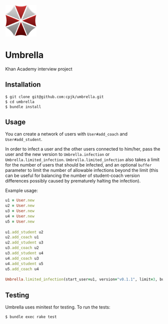 <img src="umbrella.png" width="100px"></img>
# Umbrella

Khan Academy interview project

## Installation
```shell
$ git clone git@github.com:cpjk/umbrella.git
$ cd umbrella
$ bundle install
```

## Usage
You can create a network of users with `User#add_coach` and `User#add_student`.

In order to infect a user and the other users connected to him/her, pass the user and the new version to `Umbrella.infection` or `Umbrella.limited_infection`. `Umbrella.limited_infection` also takes a limit for the number of users that should be infected, and an optional `buffer` parameter to limit the number of allowable infections beyond the limit (this can be useful for balancing the number of student-coach version differences possibly caused by prematurely halting the infection).

Example usage:

```ruby
u1 = User.new
u2 = User.new
u3 = User.new
u4 = User.new
u5 = User.new

u1.add_student u2
u2.add_coach u1
u2.add_student u3
u3.add_coach u2
u3.add_student u4
u4.add_coach u3
u4.add_student u5
u5.add_coach u4

Umbrella.limited_infection(start_user=u1, version="v0.1.1", limit=3, buffer=1)
```

## Testing

Umbrella uses minitest for testing. To run the tests:
```shell
$ bundle exec rake test
```
